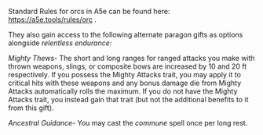 Standard Rules for orcs in A5e can be found here: https://a5e.tools/rules/orc .

They also gain access to the following alternate paragon gifts as options alongside *relentless endurance:*

*Mighty Thews*- The short and long ranges for ranged attacks you make with thrown weapons, slings, or composite bows are increased by 10 and 20 ft respectively. If you possess the Mighty Attacks trait, you may apply it to critical hits with these weapons and any bonus damage die from Mighty Attacks automatically rolls the maximum. If you do not have the Mighty Attacks trait, you instead gain that trait (but not the additional benefits to it from this gift).

*Ancestral Guidance*- You may cast the *commune* spell once per long rest.